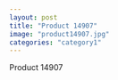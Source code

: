 ```yaml
---
layout: post
title: "Product 14907"
image: "product14907.jpg"
categories: "category1"
---
```

Product 14907
